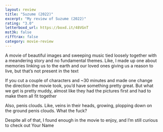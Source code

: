 ```yaml
---
layout: review
title: "Suzume (2022)"
excerpt: "My review of Suzume (2022)"
rating: "3.0"
letterboxd_url: https://boxd.it/48VGnT
mst3k: false
rifftrax: false
category: movie-review
---
```


A movie of beautiful images and sweeping music tied loosely together with a meandering story and no fundamental themes. Like, I made up one about memories linking us to the earth and our loved ones giving us a reason to live, but that’s not present in the text

If you cut a couple of characters and ~30 minutes and made one change the direction the movie took, you’d have something pretty great. But what we get is pretty muddy, almost like they had the pictures first and had to make them all fit together

Also, penis clouds. Like, veins in their heads, growing, plopping down on the ground penis clouds. What the fuck?

Despite all of that, I found enough in the movie to enjoy, and I’m still curious to check out Your Name
